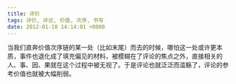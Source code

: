 ```yaml
---
title: 评价
tags: 评价, 评论, 价值, 次序, 书写
date: 2012-01-10 14:14:01 +0800
---
```



当我们直奔价值次序链的某一处（比如末尾）而去的时候，哪怕这一处或许更本质，事件也退化成了填充偏见的材料，被模糊在了评论的焦点之外，直接相关的人、事、因、果就在这个过程中被无视了。于是评论也就泛泛而滥觞了，评论的参考价值也就被大幅削弱。

